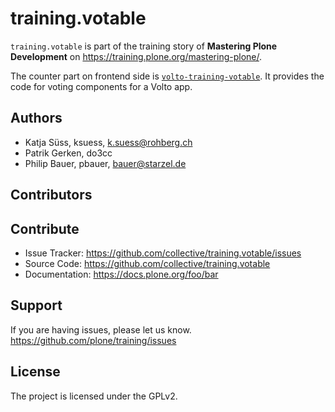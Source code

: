 # training.votable

`training.votable` is part of the training story of **Mastering Plone Development** on https://training.plone.org/mastering-plone/.

The counter part on frontend side is [`volto-training-votable`](https://github.com/collective/volto-training-votable).
It provides the code for voting components for a Volto app.


## Authors

- Katja Süss, ksuess, k.suess@rohberg.ch
- Patrik Gerken, do3cc
- Philip Bauer, pbauer, bauer@starzel.de


## Contributors


## Contribute

- Issue Tracker: https://github.com/collective/training.votable/issues
- Source Code: https://github.com/collective/training.votable
- Documentation: https://docs.plone.org/foo/bar


## Support

If you are having issues, please let us know. https://github.com/plone/training/issues


## License

The project is licensed under the GPLv2.
